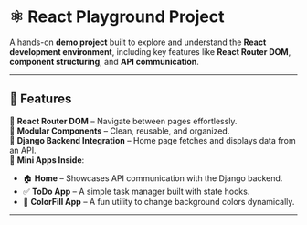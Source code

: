 # ⚛️ React Playground Project

A hands-on **demo project** built to explore and understand the **React development environment**, including key features like **React Router DOM**, **component structuring**, and **API communication**.

---

## 🚀 Features

🔹 **React Router DOM** – Navigate between pages effortlessly.  
🔹 **Modular Components** – Clean, reusable, and organized.  
🔹 **Django Backend Integration** – Home page fetches and displays data from an API.  
🔹 **Mini Apps Inside**:
- 🏠 **Home** – Showcases API communication with the Django backend.
- ✅ **ToDo App** – A simple task manager built with state hooks.
- 🎨 **ColorFill App** – A fun utility to change background colors dynamically.

---
